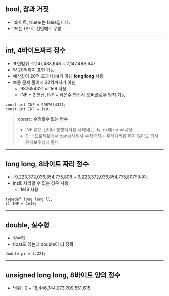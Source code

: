 ## bool, 참과 거짓

- 1바이트, true또는 false입니다.
- 1또는 0으로 선언해도 무방
---
## int, 4바이트짜리 정수
- 표현범위 -2,147,483,648 ~ 2,147,483,647
- 약 20억까지 표현 가능
- 예상값이 20억 초과시 int가 아닌 **long long** 사용
- 보통 문제 풀이시 20억까지가 아닌
  - 987654321 or 1e9 사용
  - INF * 2 연산, INF + 작은수 연산시 오버플로우 방지 가능 
```
const int INF = 9987654321;
const int INF = 1e9;
```
> **const : 수정할수 없는 변수**
> - INF 같은 것이나 방향벡터를 나타내는 dy, dx에 const사용
> - C++프로젝트에서 const사용시 수정금지는 주석처리를 하지 않아도 되서 유지보수성에 좋다
---
## long long, 8바이트 짜리 정수
- –9,223,372,036,854,775,808 ~
9,223,372,036,854,775,807입니다.
- int로 처리할 수 없는 경우 사용
  - 1e18 사용
```
typedef long long ll;
ll INF = 1e18;
```
---
## double, 실수형
- 실수형
- float도 있는데 double이 더 정확
```
double pi = 3.221;
```
---
## unsigned long long, 8바이트 양의 정수
- 범위 : 0 ~ 18,446,744,073,709,551,615